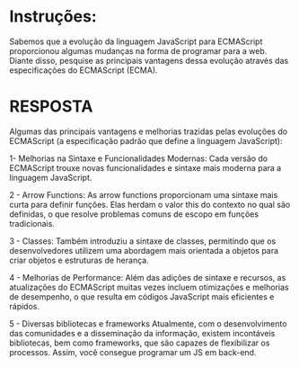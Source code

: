 # Instruções:

Sabemos que a evolução da linguagem JavaScript para ECMAScript proporcionou algumas mudanças na forma de programar para a web. Diante disso, pesquise as principais vantagens dessa evolução através das especificações do ECMAScript (ECMA).

# RESPOSTA

Algumas das principais vantagens e melhorias trazidas pelas evoluções do ECMAScript (a especificação padrão que define a linguagem JavaScript):

1- Melhorias na Sintaxe e Funcionalidades Modernas:
Cada versão do ECMAScript trouxe novas funcionalidades e sintaxe mais moderna para a linguagem JavaScript.

2 - Arrow Functions:
As arrow functions proporcionam uma sintaxe mais curta para definir funções. Elas herdam o valor this do contexto no qual são definidas, o que resolve problemas comuns de escopo em funções tradicionais.

3 - Classes:
Também introduziu a sintaxe de classes, permitindo que os desenvolvedores utilizem uma abordagem mais orientada a objetos para criar objetos e estruturas de herança.


4 - Melhorias de Performance:
Além das adições de sintaxe e recursos, as atualizações do ECMAScript muitas vezes incluem otimizações e melhorias de desempenho, o que resulta em códigos JavaScript mais eficientes e rápidos.

5 - Diversas bibliotecas e frameworks
Atualmente, com o desenvolvimento das comunidades e a disseminação da informação, existem incontáveis bibliotecas, bem como frameworks, que são capazes de flexibilizar os processos. Assim, você consegue programar um JS em back-end.